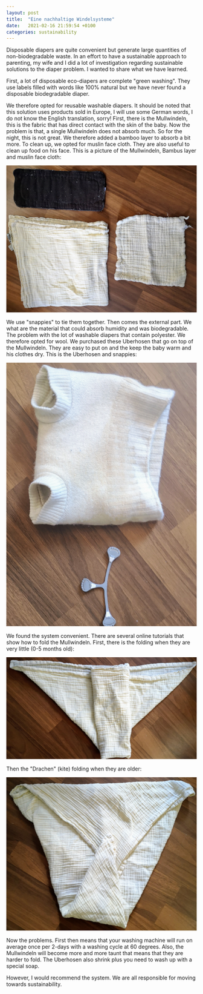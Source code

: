 ```yaml
---
layout: post
title:  "Eine nachhaltige Windelsysteme"
date:   2021-02-16 21:59:54 +0100
categories: sustainability
---
```



Disposable diapers are quite convenient but generate large quantities of non-biodegradable waste. In an effort to have a sustainable approach to parenting, my wife and I did a lot of investigation regarding sustainable solutions to the diaper problem. I wanted to share what we have learned. 

First, a lot of disposable eco-diapers are complete "green washing". They use labels filled with words like 100% natural but we have never found a disposable biodegradable diaper. 

We therefore opted for reusable washable diapers. It should be noted that this solution uses products sold in Europe, I will use some German words, I do not know the English translation, sorry! First, there is the Mullwindeln, this is the fabric that has direct contact with the skin of the baby. Now the problem is that, a single Mullwindeln does not absorb much. So for the night, this is not great. We therefore added a bamboo layer to absorb a bit more. To clean up,  we opted for muslin face cloth. They are also useful to clean up food on his face. This is a picture of the Mullwindeln, Bambus layer and muslin face cloth:

![Mullwindeln+Bambus layer+muslin face cloth](/images/windel3.jpg)

We use "snappies" to tie them together. Then comes the external part. We what are the material that could absorb humidity and was biodegradable. The problem with the lot of washable diapers that contain polyester. We therefore opted for wool. We purchased these Uberhosen that go on top of the Mullwindeln. They are easy to put on and the keep the baby warm and his clothes dry. This is the Uberhosen and snappies:

![uberhosen+Snappies](/images/windel4.jpg)

We found the system convenient. There are several online tutorials that show how to fold the Mullwindeln. First, there is the folding when they are very little (0-5 months old):

![Mullwindeln fur 0-5 Monate](/images/windel1.jpg)

Then the "Drachen" (kite) folding when they are older:

![Mullwindeln fur 5- Monate](/images/windel2.jpg)

Now the problems. First then means that your washing machine will run on average once per 2-days with a washing cycle at 60 degrees. Also, the Mullwindeln will become more and more taunt that means that they are harder to fold. The Uberhosen also shrink plus you need to wash up with a special soap. 

However, I would recommend the system. We are all responsible for moving towards sustainability. 









